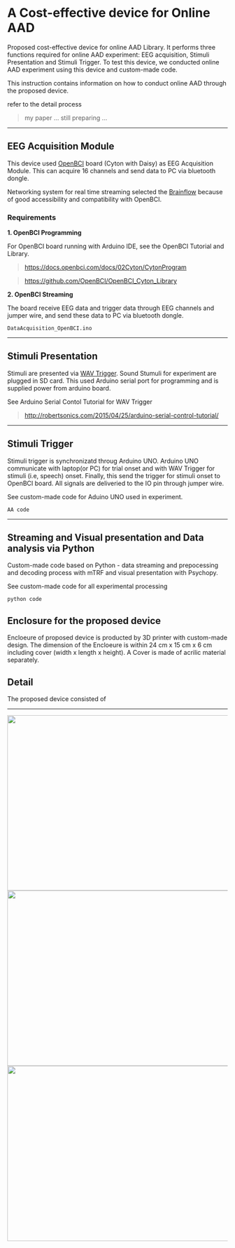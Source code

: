 # A Cost-effective device for Online AAD

Proposed cost-effective device for online AAD Library. It performs three functions required for online AAD experiment: EEG acquisition, Stimuli Presentation and Stimuli Trigger.
To test this device, we conducted online AAD experiment using this device and custom-made code. 

This instruction contains information on how to conduct online AAD through the proposed device.

refer to the detail process
> my paper ... still preparing ...

***
## EEG Acquisition Module
This device used [OpenBCI](https://openbci.com/?utm_source=google&utm_medium=cpc&utm_campaign=716348300&utm_content=openbci&gclid=Cj0KCQiA-eeMBhCpARIsAAZfxZBwfN8ei8seomxZ255WDN04UvwYix6hzXr-pJoc7drJViXE77-MirIaAnfWEALw_wcB) board (Cyton with Daisy) as EEG Acquisition Module. This can acquire 16 channels and send data to PC via bluetooth dongle.

Networking system for real time streaming selected the [Brainflow](https://github.com/brainflow-dev/brainflow) because of good accessibility and compatibility with OpenBCI. 

### Requirements
**1. OpenBCI Programming**

   For OpenBCI board running with Arduino IDE, see the OpenBCI Tutorial and Library.

>https://docs.openbci.com/docs/02Cyton/CytonProgram

>https://github.com/OpenBCI/OpenBCI_Cyton_Library


**2. OpenBCI Streaming**

   The board receive EEG data and trigger data through EEG channels and jumper wire, and send these data to PC via bluetooth dongle.
    
```
DataAcquisition_OpenBCI.ino
```

***
## Stimuli Presentation
Stimuli are presented via [WAV Trigger](https://github.com/robertsonics/WAV-Trigger-Arduino-Serial-Library). 
Sound Stumuli for experiment are plugged in SD card. This used Arduino serial port for programming and is supplied power from arduino board.

See Arduino Serial Contol Tutorial for WAV Trigger
>http://robertsonics.com/2015/04/25/arduino-serial-control-tutorial/


***
## Stimuli Trigger
Stimuli trigger is synchronizatd throug Arduino UNO. Arduino UNO communicate with laptop(or PC) for trial onset and with WAV Trigger for stimuli (i.e, speech) onset. Finally, this send the trigger for stimuli onset to OpenBCI board. All signals are deliveried to the IO pin through jumper wire.  

See custom-made code for Aduino UNO used in experiment.

```
AA code
```

***
## Streaming and Visual presentation and Data analysis via Python
Custom-made code based on Python  -  data streaming and prepocessing and decoding process with mTRF and visual presentation with Psychopy.

See custom-made code for all experimental processing

```
python code
```

## Enclosure for the proposed device
Encloeure of proposed device is producted by 3D printer with custom-made design. The dimension of the Encloeure is within 24 cm x 15 cm x 6 cm including cover (width x length x height). A Cover is made of acrilic material separately.


## Detail
The proposed device consisted of


***

<img src="https://user-images.githubusercontent.com/85104167/142797442-7c8c5677-199c-4192-8cdf-e37cbf4d5fd9.jpg" width="600" height="400">
<img src="https://user-images.githubusercontent.com/85104167/142797446-1ed05680-9816-4fd7-a80c-fed93afa0ad8.jpg" width="600" height="400">
<img src="https://user-images.githubusercontent.com/85104167/142797452-4d86a22f-e608-44a9-a706-3fac1b7e39b9.jpg" width="600" height="400">

